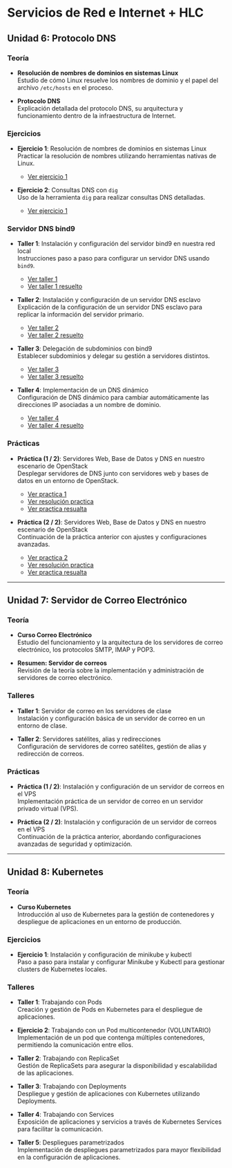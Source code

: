 # **Servicios de Red e Internet + HLC**

## **Unidad 6: Protocolo DNS**

### **Teoría**
- **Resolución de nombres de dominios en sistemas Linux**  
  Estudio de cómo Linux resuelve los nombres de dominio y el papel del archivo `/etc/hosts` en el proceso.
  
- **Protocolo DNS**  
  Explicación detallada del protocolo DNS, su arquitectura y funcionamiento dentro de la infraestructura de Internet.

### **Ejercicios**
- **Ejercicio 1**: Resolución de nombres de dominios en sistemas Linux  
  Practicar la resolución de nombres utilizando herramientas nativas de Linux.  
  - [Ver ejercicio 1](./Unidad-6:Protocolo-DNS/enunciados/e_ejercicio1.md)  

- **Ejercicio 2**: Consultas DNS con `dig`  
  Uso de la herramienta `dig` para realizar consultas DNS detalladas.
  - [Ver ejercicio 1](./Unidad-6:Protocolo-DNS/enunciados/e_ejercicio2.md)  

### **Servidor DNS bind9**
- **Taller 1**: Instalación y configuración del servidor bind9 en nuestra red local  
  Instrucciones paso a paso para configurar un servidor DNS usando `bind9`.
  - [Ver taller 1](./Unidad-6:Protocolo-DNS/enunciados/e_taller1.md)
  - [Ver taller 1 resuelto](./Unidad-6:Protocolo-DNS/enunciados_resueltos/s_taller1.txt)
  
- **Taller 2**: Instalación y configuración de un servidor DNS esclavo  
  Explicación de la configuración de un servidor DNS esclavo para replicar la información del servidor primario.
  - [Ver taller 2](./Unidad-6:Protocolo-DNS/enunciados/e_taller2.md)
  - [Ver taller 2 resuelto](./Unidad-6:Protocolo-DNS/enunciados_resueltos/s_taller2.txt)

- **Taller 3**: Delegación de subdominios con bind9  
  Establecer subdominios y delegar su gestión a servidores distintos.
  - [Ver taller 3](./Unidad-6:Protocolo-DNS/enunciados/e_taller3.md)
  - [Ver taller 3 resuelto](./Unidad-6:Protocolo-DNS/enunciados_resueltos/s_taller3.txt)

- **Taller 4**: Implementación de un DNS dinámico  
  Configuración de DNS dinámico para cambiar automáticamente las direcciones IP asociadas a un nombre de dominio.
  - [Ver taller 4](./Unidad-6:Protocolo-DNS/enunciados/e_taller4.md)
  - [Ver taller 4 resuelto](./Unidad-6:Protocolo-DNS/enunciados_resueltos/s_taller4.txt)

### **Prácticas**
- **Práctica (1 / 2)**: Servidores Web, Base de Datos y DNS en nuestro escenario de OpenStack  
  Desplegar servidores de DNS junto con servidores web y bases de datos en un entorno de OpenStack.
  - [Ver practica 1](./Unidad-6:Protocolo-DNS/enunciados/e_practica1.md)
  - [Ver resolución practica](./Unidad-6:Protocolo-DNS/enunciados_resueltos/s_practica1.md)
  - [Ver practica resualta](./Unidad-6:Protocolo-DNS/enunciados_resueltos/s_practica1.txt)

- **Práctica (2 / 2)**: Servidores Web, Base de Datos y DNS en nuestro escenario de OpenStack  
  Continuación de la práctica anterior con ajustes y configuraciones avanzadas.
  - [Ver practica 2](./Unidad-6:Protocolo-DNS/enunciados/e_practica3.md)
  - [Ver resolución practica](./Unidad-6:Protocolo-DNS/enunciados_resueltos/s_practica2.md)
  - [Ver practica resualta](./Unidad-6:Protocolo-DNS/enunciados_resueltos/s_practica2.txt)

---

## **Unidad 7: Servidor de Correo Electrónico**

### **Teoría**
- **Curso Correo Electrónico**  
  Estudio del funcionamiento y la arquitectura de los servidores de correo electrónico, los protocolos SMTP, IMAP y POP3.

- **Resumen: Servidor de correos**  
  Revisión de la teoría sobre la implementación y administración de servidores de correo electrónico.

### **Talleres**
- **Taller 1**: Servidor de correo en los servidores de clase  
  Instalación y configuración básica de un servidor de correo en un entorno de clase.

- **Taller 2**: Servidores satélites, alias y redirecciones  
  Configuración de servidores de correo satélites, gestión de alias y redirección de correos.

### **Prácticas**
- **Práctica (1 / 2)**: Instalación y configuración de un servidor de correos en el VPS  
  Implementación práctica de un servidor de correo en un servidor privado virtual (VPS).

- **Práctica (2 / 2)**: Instalación y configuración de un servidor de correos en el VPS  
  Continuación de la práctica anterior, abordando configuraciones avanzadas de seguridad y optimización.

---

## **Unidad 8: Kubernetes**

### **Teoría**
- **Curso Kubernetes**  
  Introducción al uso de Kubernetes para la gestión de contenedores y despliegue de aplicaciones en un entorno de producción.

### **Ejercicios**
- **Ejercicio 1**: Instalación y configuración de minikube y kubectl  
  Paso a paso para instalar y configurar Minikube y Kubectl para gestionar clusters de Kubernetes locales.

### **Talleres**
- **Taller 1**: Trabajando con Pods  
  Creación y gestión de Pods en Kubernetes para el despliegue de aplicaciones.

- **Ejercicio 2**: Trabajando con un Pod multicontenedor (VOLUNTARIO)  
  Implementación de un pod que contenga múltiples contenedores, permitiendo la comunicación entre ellos.

- **Taller 2**: Trabajando con ReplicaSet  
  Gestión de ReplicaSets para asegurar la disponibilidad y escalabilidad de las aplicaciones.

- **Taller 3**: Trabajando con Deployments  
  Despliegue y gestión de aplicaciones con Kubernetes utilizando Deployments.

- **Taller 4**: Trabajando con Services  
  Exposición de aplicaciones y servicios a través de Kubernetes Services para facilitar la comunicación.

- **Taller 5**: Despliegues parametrizados  
  Implementación de despliegues parametrizados para mayor flexibilidad en la configuración de aplicaciones.

